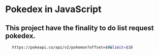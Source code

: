 # Pokedex in JavaScript

## This project have the finality to do list request pokedex. 
```bash
   https://pokeapi.co/api/v2/pokemon?offset=$0&limit=$10
